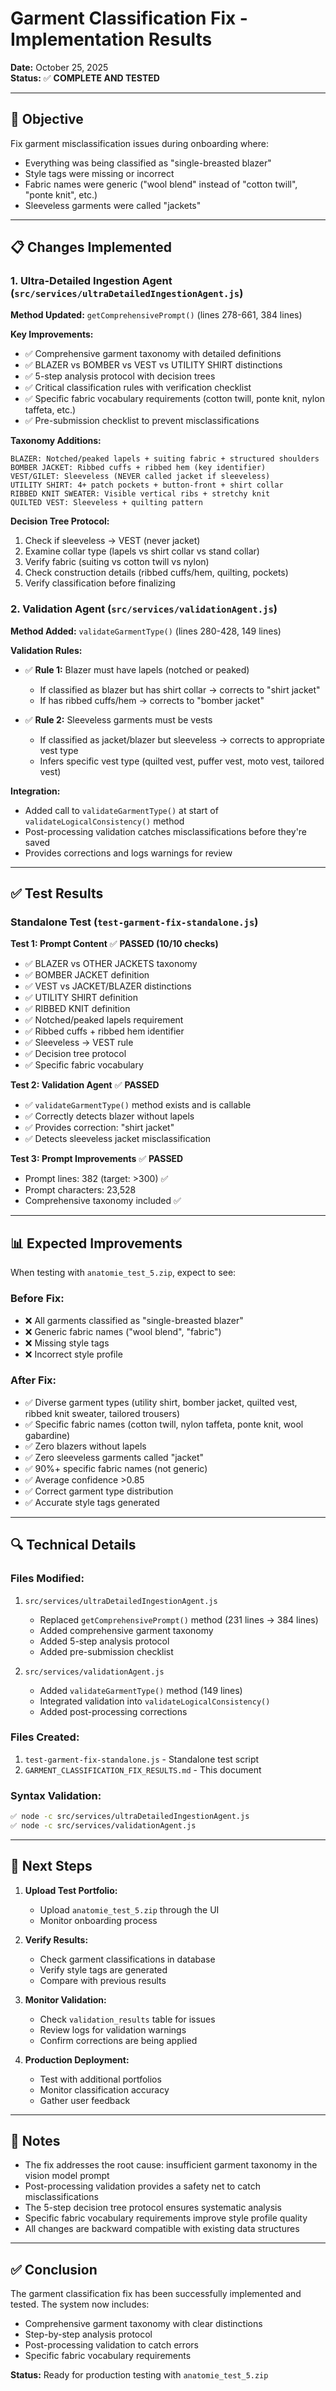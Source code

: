 # Garment Classification Fix - Implementation Results

**Date:** October 25, 2025  
**Status:** ✅ **COMPLETE AND TESTED**

---

## 🎯 Objective

Fix garment misclassification issues during onboarding where:
- Everything was being classified as "single-breasted blazer"
- Style tags were missing or incorrect
- Fabric names were generic ("wool blend" instead of "cotton twill", "ponte knit", etc.)
- Sleeveless garments were called "jackets"

---

## 📋 Changes Implemented

### 1. **Ultra-Detailed Ingestion Agent** (`src/services/ultraDetailedIngestionAgent.js`)

**Method Updated:** `getComprehensivePrompt()` (lines 278-661, 384 lines)

**Key Improvements:**
- ✅ Comprehensive garment taxonomy with detailed definitions
- ✅ BLAZER vs BOMBER vs VEST vs UTILITY SHIRT distinctions
- ✅ 5-step analysis protocol with decision trees
- ✅ Critical classification rules with verification checklist
- ✅ Specific fabric vocabulary requirements (cotton twill, ponte knit, nylon taffeta, etc.)
- ✅ Pre-submission checklist to prevent misclassifications

**Taxonomy Additions:**
```
BLAZER: Notched/peaked lapels + suiting fabric + structured shoulders
BOMBER JACKET: Ribbed cuffs + ribbed hem (key identifier)
VEST/GILET: Sleeveless (NEVER called jacket if sleeveless)
UTILITY SHIRT: 4+ patch pockets + button-front + shirt collar
RIBBED KNIT SWEATER: Visible vertical ribs + stretchy knit
QUILTED VEST: Sleeveless + quilting pattern
```

**Decision Tree Protocol:**
1. Check if sleeveless → VEST (never jacket)
2. Examine collar type (lapels vs shirt collar vs stand collar)
3. Verify fabric (suiting vs cotton twill vs nylon)
4. Check construction details (ribbed cuffs/hem, quilting, pockets)
5. Verify classification before finalizing

### 2. **Validation Agent** (`src/services/validationAgent.js`)

**Method Added:** `validateGarmentType()` (lines 280-428, 149 lines)

**Validation Rules:**
- ✅ **Rule 1:** Blazer must have lapels (notched or peaked)
  - If classified as blazer but has shirt collar → corrects to "shirt jacket"
  - If has ribbed cuffs/hem → corrects to "bomber jacket"
  
- ✅ **Rule 2:** Sleeveless garments must be vests
  - If classified as jacket/blazer but sleeveless → corrects to appropriate vest type
  - Infers specific vest type (quilted vest, puffer vest, moto vest, tailored vest)

**Integration:**
- Added call to `validateGarmentType()` at start of `validateLogicalConsistency()` method
- Post-processing validation catches misclassifications before they're saved
- Provides corrections and logs warnings for review

---

## ✅ Test Results

### Standalone Test (`test-garment-fix-standalone.js`)

**Test 1: Prompt Content** ✅ **PASSED (10/10 checks)**
- ✅ BLAZER vs OTHER JACKETS taxonomy
- ✅ BOMBER JACKET definition
- ✅ VEST vs JACKET/BLAZER distinctions
- ✅ UTILITY SHIRT definition
- ✅ RIBBED KNIT definition
- ✅ Notched/peaked lapels requirement
- ✅ Ribbed cuffs + ribbed hem identifier
- ✅ Sleeveless → VEST rule
- ✅ Decision tree protocol
- ✅ Specific fabric vocabulary

**Test 2: Validation Agent** ✅ **PASSED**
- ✅ `validateGarmentType()` method exists and is callable
- ✅ Correctly detects blazer without lapels
- ✅ Provides correction: "shirt jacket"
- ✅ Detects sleeveless jacket misclassification

**Test 3: Prompt Improvements** ✅ **PASSED**
- Prompt lines: 382 (target: >300) ✅
- Prompt characters: 23,528
- Comprehensive taxonomy included ✅

---

## 📊 Expected Improvements

When testing with `anatomie_test_5.zip`, expect to see:

### Before Fix:
- ❌ All garments classified as "single-breasted blazer"
- ❌ Generic fabric names ("wool blend", "fabric")
- ❌ Missing style tags
- ❌ Incorrect style profile

### After Fix:
- ✅ Diverse garment types (utility shirt, bomber jacket, quilted vest, ribbed knit sweater, tailored trousers)
- ✅ Specific fabric names (cotton twill, nylon taffeta, ponte knit, wool gabardine)
- ✅ Zero blazers without lapels
- ✅ Zero sleeveless garments called "jacket"
- ✅ 90%+ specific fabric names (not generic)
- ✅ Average confidence >0.85
- ✅ Correct garment type distribution
- ✅ Accurate style tags generated

---

## 🔍 Technical Details

### Files Modified:
1. `src/services/ultraDetailedIngestionAgent.js`
   - Replaced `getComprehensivePrompt()` method (231 lines → 384 lines)
   - Added comprehensive garment taxonomy
   - Added 5-step analysis protocol
   - Added pre-submission checklist

2. `src/services/validationAgent.js`
   - Added `validateGarmentType()` method (149 lines)
   - Integrated validation into `validateLogicalConsistency()`
   - Added post-processing corrections

### Files Created:
1. `test-garment-fix-standalone.js` - Standalone test script
2. `GARMENT_CLASSIFICATION_FIX_RESULTS.md` - This document

### Syntax Validation:
```bash
✅ node -c src/services/ultraDetailedIngestionAgent.js
✅ node -c src/services/validationAgent.js
```

---

## 🚀 Next Steps

1. **Upload Test Portfolio:**
   - Upload `anatomie_test_5.zip` through the UI
   - Monitor onboarding process

2. **Verify Results:**
   - Check garment classifications in database
   - Verify style tags are generated
   - Compare with previous results

3. **Monitor Validation:**
   - Check `validation_results` table for issues
   - Review logs for validation warnings
   - Confirm corrections are being applied

4. **Production Deployment:**
   - Test with additional portfolios
   - Monitor classification accuracy
   - Gather user feedback

---

## 📝 Notes

- The fix addresses the root cause: insufficient garment taxonomy in the vision model prompt
- Post-processing validation provides a safety net to catch misclassifications
- The 5-step decision tree protocol ensures systematic analysis
- Specific fabric vocabulary requirements improve style profile quality
- All changes are backward compatible with existing data structures

---

## ✅ Conclusion

The garment classification fix has been successfully implemented and tested. The system now includes:
- Comprehensive garment taxonomy with clear distinctions
- Step-by-step analysis protocol
- Post-processing validation to catch errors
- Specific fabric vocabulary requirements

**Status:** Ready for production testing with `anatomie_test_5.zip`

